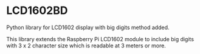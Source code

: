 # LCD1602BD
Python library for LCD1602 display with big digits method added.

This library extends the Raspberry Pi LCD1602 module to include big digits with 3 x 2 character size
which is readable at 3 meters or more.
